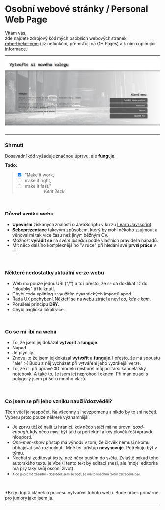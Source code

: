 # Osobní webové stránky / Personal Web Page  

Vítám vás,  
zde najdete zdrojový kód mých osobních webových stránek [~~robertbelan.com~~](https://www.robertbelan.com/) (již nefunkční, přemisťuji na GH Pages) a k nim doplňující informace. 

---

![Website's Homepage Screenshot](./screen-website.jpg)

---

### Shrnutí
Dosavadní kód vyžaduje značnou úpravu, ale **funguje**. 

**Todo:**  
> - [x] "Make it work,  
> - [ ] make it right,  
> - [ ] make it fast."  
>                 _Kent Beck_

<br>

### Důvod vzniku webu

- **Upevnění** získaných znalostí o JavaScriptu v kurzu [Learn Javascript](https://learnjavascript.online/).
- **Sebeprezentace** takovým způsobem, který by mohl někoho zaujmout a věnoval mi tak více času než jiným běžným CV.
- Možnost **vyřádit se** na *svém písečku* podle vlastních pravidel a nápadů.
- Mít něco dalšího komplexnějšího "v ruce" při hledání své **první práce** v IT.

<br>

### Některé nedostatky aktuální verze webu
- Web má pouze jednu URI ("/") a to i přesto, že se dá doklikat až do "hloubky" tří kliknutí.
- Chybí code splitting s využitím dynamických importů apod.
- Řada UX pochybení. Někteří se na webu ztrácí a neví *co, kde a kam*.
- Porušení principu **DRY**. 
- Chybí anglická lokalizace.
  
<br>

### Co se mi líbí na webu
- To, že jsem jej dokázal **vytvořit** a **funguje**.
- Nápad.
- Je plynulý.
- Znovu, to že jsem jej dokázal **vytvořit** a **funguje**. I přesto, že má spoustu "ale" :-) Budu z něj vycházet při vytváření jeho vyzrálejší verze.
- To, že mi při úpravě 3D modelu neshořel můj postarší kancelářský notebook. A také to, že jsem jej neprohodil oknem. Při manipulaci s polygony jsem přišel o mnoho vlasů.

<br>

### Co jsem se při jeho vzniku naučil/dozvěděl?
  
Těch věcí je nespočet. Na všechny si nevzpomenu a nikdo by to ani nečetl. Vyberu proto pouze některé významnější.

- Je zprvu těžké najít tu hranici, kdy něco stačí mít na úrovni *good-enough*, kdy něco musí být takřka perfektní a kdy člověk řeší opravdu hlouposti.
- *One-man-show* přístup má výhodu v tom, že člověk nemusí nikomu obhajovat svá rozhodnutí. Mně ten přístup **nevyhovuje**. Potřebuju být v týmu.
- Nechat si zeditovat texty, než něco pustím do světa. Zvláště pokud toho autorského textu je více (I tento text by editaci snesl, ale 'moje' editorka má prý taky svůj osobní život)
- <font size="1"> A co je pro mě zásadní - dozvěděl jsem se opět, že mě to všechno kolem zatraceně baví.</font>

<br>

*Brzy dopíši článek o procesu vytváření tohoto webu. Bude určen primárně pro juniory jako jsem já.

---

